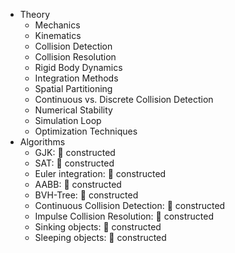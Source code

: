 
- Theory
  - Mechanics
  - Kinematics
  - Collision Detection
  - Collision Resolution
  - Rigid Body Dynamics
  - Integration Methods
  - Spatial Partitioning
  - Continuous vs. Discrete Collision Detection
  - Numerical Stability
  - Simulation Loop
  - Optimization Techniques
- Algorithms
  - GJK: 🚀 constructed
  - SAT: 🚀 constructed
  - Euler integration: 🚀 constructed
  - AABB: 🚀 constructed
  - BVH-Tree: 🚀 constructed
  - Continuous Collision Detection: 🚀 constructed
  - Impulse Collision Resolution: 🚀 constructed
  - Sinking objects: 🚀 constructed
  - Sleeping objects: 🚀 constructed
